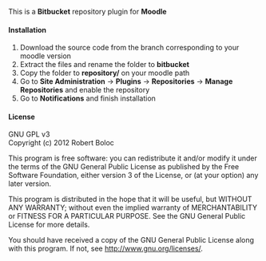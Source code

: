 This is a **Bitbucket** repository plugin for **Moodle**

#### Installation
1. Download the source code from the branch corresponding to 
your moodle version
2. Extract the files and rename the folder to **bitbucket**  
3. Copy the folder to **repository/** on your moodle path 
4. Go to **Site Administration** -> **Plugins** -> 
**Repositories** -> **Manage Repositories** and enable the repository 
4. Go to **Notifications** and finish installation

#### License
GNU GPL v3  
Copyright (c) 2012 Robert Boloc

This program is free software: you can redistribute it and/or modify
it under the terms of the GNU General Public License as published by
the Free Software Foundation, either version 3 of the License, or
(at your option) any later version.

This program is distributed in the hope that it will be useful,
but WITHOUT ANY WARRANTY; without even the implied warranty of
MERCHANTABILITY or FITNESS FOR A PARTICULAR PURPOSE.  See the
GNU General Public License for more details.

You should have received a copy of the GNU General Public License
along with this program.  If not, see <http://www.gnu.org/licenses/>.
